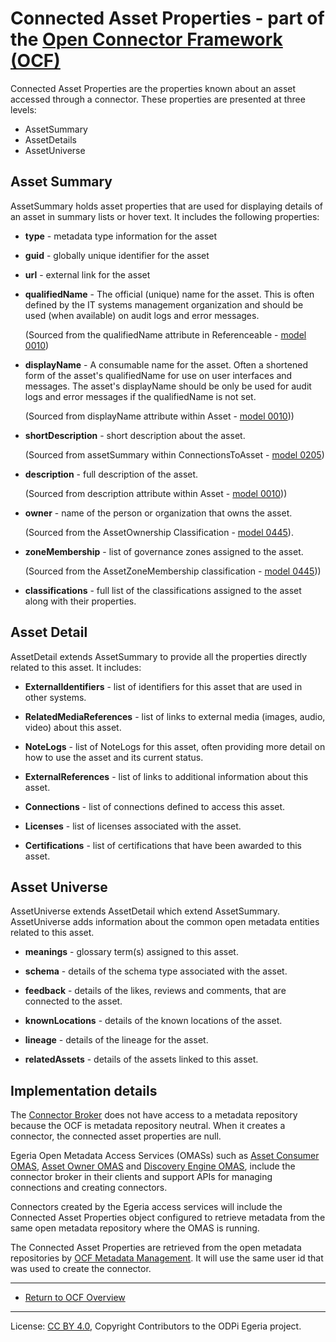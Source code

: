 <!-- SPDX-License-Identifier: CC-BY-4.0 -->
<!-- Copyright Contributors to the ODPi Egeria project. -->

# Connected Asset Properties - part of the [Open Connector Framework (OCF)](../..)

Connected Asset Properties are the properties known about an asset accessed through a connector.
These properties are presented at three levels:

* AssetSummary
* AssetDetails
* AssetUniverse

## Asset Summary

AssetSummary holds asset properties that are used for displaying details of
an asset in summary lists or hover text.  It includes the following properties:

 * **type** - metadata type information for the asset
 * **guid** - globally unique identifier for the asset
 * **url** - external link for the asset
 * **qualifiedName** - The official (unique) name for the asset. This is often defined by the IT systems
    management organization and should be used (when available) on audit logs and error messages.
    
    (Sourced from the qualifiedName attribute in Referenceable - [model 0010](https://egeria-project.org/types/0/0010-Base-Model))
    
 * **displayName** - A consumable name for the asset.  Often a shortened form of the asset's qualifiedName
    for use on user interfaces and messages.   The asset's displayName should be only be used for audit logs and error
    messages if the qualifiedName is not set. 
    
    (Sourced from displayName attribute  within Asset - [model 0010](https://egeria-project.org/types/0/0010-Base-Model)))
 
 * **shortDescription** - short description about the asset.
    
    (Sourced from assetSummary within ConnectionsToAsset - [model 0205](https://egeria-project.org/types/2/0205-Connection-Linkage))
 
 * **description** - full description of the asset.
    
    (Sourced from description attribute within Asset - [model 0010](https://egeria-project.org/types/0/0010-Base-Model)))
 
 * **owner** - name of the person or organization that owns the asset.
    
    (Sourced from the AssetOwnership Classification - [model 0445](https://egeria-project.org/types/4/0445-Governance-Roles)).
 
 * **zoneMembership** - list of governance zones assigned to the asset.
 
    (Sourced from the AssetZoneMembership classification - [model 0445](https://egeria-project.org/types/4/0424-Governance-Zones.md)))
 
 * **classifications** - full list of the classifications assigned to the asset along with their properties.

## Asset Detail

AssetDetail extends AssetSummary to provide all the properties directly related to this asset.  It includes:

 * **ExternalIdentifiers** - list of identifiers for this asset that are used in other systems.
 
 * **RelatedMediaReferences** - list of links to external media (images, audio, video) about this asset.
 
 * **NoteLogs** - list of NoteLogs for this asset, often providing more detail on how to use the asset and
    its current status.
 
 * **ExternalReferences** - list of links to additional information about this asset.
 
 * **Connections** - list of connections defined to access this asset.
 
 * **Licenses** - list of licenses associated with the asset.
 
 * **Certifications** - list of certifications that have been awarded to this asset.

## Asset Universe

AssetUniverse extends AssetDetail which extend AssetSummary.  AssetUniverse adds information about the
common open metadata entities related to this asset.

 * **meanings** - glossary term(s) assigned to this asset.
 
 * **schema** - details of the schema type associated with the asset.
 
 * **feedback** - details of the likes, reviews and comments, that are connected to the asset.
 
 * **knownLocations** - details of the known locations of the asset.
 
 * **lineage** - details of the lineage for the asset.
 
 * **relatedAssets** - details of the assets linked to this asset.

## Implementation details

The [Connector Broker](connector-broker.md) does not have access
to a metadata repository because the OCF is metadata repository neutral.
When it creates a connector, the connected asset properties
are null.

Egeria Open Metadata Access Services (OMASs) such as
[Asset Consumer OMAS](../../../../access-services/asset-consumer), 
[Asset Owner OMAS](../../../../access-services/asset-owner) and
[Discovery Engine OMAS](../../../../access-services/discovery-engine), 
include the connector broker in their clients and 
support APIs for managing connections and creating
connectors.

Connectors created by the Egeria access services
will include the Connected Asset Properties object
configured to retrieve metadata from the
same open metadata repository where the OMAS is running.

The Connected Asset Properties
are retrieved from the open metadata repositories by
[OCF Metadata Management](../../../../common-services/ocf-metadata-management).
It will use the same user id that was used to create the
connector.


----
* [Return to OCF Overview](../..)


----
License: [CC BY 4.0](https://creativecommons.org/licenses/by/4.0/),
Copyright Contributors to the ODPi Egeria project.